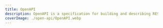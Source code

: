 ```yaml
---
title: OpenAPI
description: OpenAPI is a specification for building and describing RESTful APIs. It allows developers to define API endpoints, request and response formats, and authentication methods, ensuring clear and standardized API documentation.
coverImage: ./open-api/OpenAPI.webp
---
```

